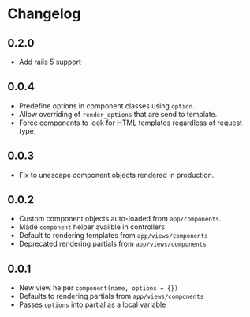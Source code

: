 # Changelog

## 0.2.0

* Add rails 5 support

## 0.0.4

* Predefine options in component classes using `option`.
* Allow overriding of `render_options` that are send to template.
* Force components to look for HTML templates regardless of request type.

## 0.0.3

* Fix to unescape component objects rendered in production.

## 0.0.2

* Custom component objects auto-loaded from `app/components`.
* Made `component` helper availble in controllers
* Default to rendering templates from `app/views/components`
* Deprecated rendering partials from `app/views/components`

## 0.0.1

* New view helper `component(name, options = {})`
* Defaults to rendering partials from `app/views/components`
* Passes `options` into partial as a local variable
